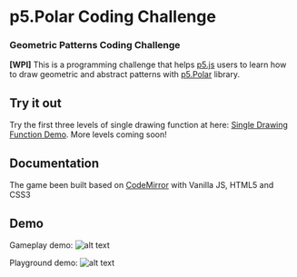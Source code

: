 # p5.Polar Coding Challenge
### Geometric Patterns Coding Challenge

**[WPI]** This is a programming challenge that helps [p5.js](https://p5js.org/) users to learn how to draw geometric and abstract patterns with [p5.Polar](https://github.com/liz-peng/p5.Polar) library.

## Try it out
Try the first three levels of single drawing function at here: [Single Drawing Function Demo](https://liz-peng.github.io/p5.Polar/). More levels coming soon!

## Documentation
The game been built based on [CodeMirror](https://codemirror.net/) with Vanilla JS, HTML5 and CSS3

## Demo

Gameplay demo:
![alt text](https://github.com/liz-peng/p5.Polar-coding-challenge/blob/master/demo/gameplay-demo.gif "level demo") 

Playground demo:
![alt text](https://github.com/liz-peng/p5.Polar-coding-challenge/blob/master/demo/playground-demo.gif "playground") 
